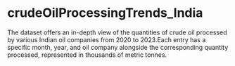 # crudeOilProcessingTrends_India
The dataset offers an in-depth view of the quantities of crude oil processed by various Indian oil companies from 2020 to 2023.Each entry has a specific month, year, and oil company alongside the corresponding quantity processed, represented in thousands of metric tonnes.
